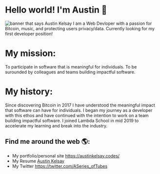 # Hello world! I'm Austin 👋

<img src="https://pbs.twimg.com/media/EhkOUN2WsAAtDSA?format=jpg&name=small" alt="banner that says Austin Kelsay">
I am a Web Devloper with a passion for Bitcoin, music, and protecting users privacy/data. Currently looking for my first developer position!

# My mission:
To participate in software that is meaningful for individuals.
To be surounded by colleagues and teams building impactful software.

# My history:
Since discovering Bitcoin in 2017 I have understood the meaningful impact that software can have for individuals. I began my journey as a developer with this ethos and have continued with the intention to work on a team building impactful software. I joined Lambda School in mid 2019 to accelerate my learning and break into the industry.


## Find me around the web 🌎:
- My portfolio/personal site <a href="https://austinkelsay.codes/">https://austinkelsay.codes/</a>
- My Resume <a href="https://docs.google.com/document/d/1vXBX3yG6-CpFqVyRNr2EX-NF2drkhu2UIUT-8qwA85Y/edit?usp=sharing">Austin Kelsay</a>
- My Twitter <a href="https://twitter.com/ASeries_ofTubes">https://twitter.com/ASeries_ofTubes</a>
